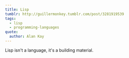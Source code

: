```yaml
---
title: Lisp
tumblr: http://guillermonkey.tumblr.com/post/3281919539
tags:
  - lisp
  - programming-languages
quote:
  author: Alan Kay
---
```


Lisp isn't a language, it's a building material.
